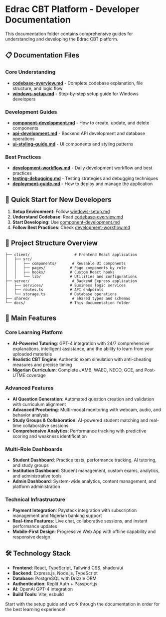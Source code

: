 # Edrac CBT Platform - Developer Documentation

This documentation folder contains comprehensive guides for understanding and developing the Edrac CBT platform.

## 📋 Documentation Files

### Core Understanding
- **[codebase-overview.md](./codebase-overview.md)** - Complete codebase explanation, file structure, and logic flow
- **[windows-setup.md](./windows-setup.md)** - Step-by-step setup guide for Windows developers

### Development Guides
- **[component-development.md](./component-development.md)** - How to create, update, and delete components
- **[api-development.md](./api-development.md)** - Backend API development and database operations
- **[ui-styling-guide.md](./ui-styling-guide.md)** - UI components and styling patterns

### Best Practices
- **[development-workflow.md](./development-workflow.md)** - Daily development workflow and best practices
- **[testing-debugging.md](./testing-debugging.md)** - Testing strategies and debugging techniques
- **[deployment-guide.md](./deployment-guide.md)** - How to deploy and manage the application

## 🚀 Quick Start for New Developers

1. **Setup Environment**: Follow [windows-setup.md](./windows-setup.md)
2. **Understand Codebase**: Read [codebase-overview.md](./codebase-overview.md)
3. **Start Developing**: Use [component-development.md](./component-development.md)
4. **Follow Best Practices**: Check [development-workflow.md](./development-workflow.md)

## 📁 Project Structure Overview

```
├── client/                    # Frontend React application
│   ├── src/
│   │   ├── components/       # Reusable UI components
│   │   ├── pages/           # Page components by role
│   │   ├── hooks/           # Custom React hooks
│   │   └── lib/             # Utilities and configurations
├── server/                   # Backend Express application
│   ├── services/            # Business logic services
│   ├── routes.ts            # API endpoints
│   └── storage.ts           # Database operations
├── shared/                   # Shared types and schemas
└── docs/                    # This documentation folder
```

## 🎯 Main Features

### Core Learning Platform
- **AI-Powered Tutoring**: GPT-4 integration with 24/7 comprehensive explanations, intelligent assistance, and the ability to learn from your uploaded materials
- **Realistic CBT Engine**: Authentic exam simulation with anti-cheating measures and precise timing
- **Nigerian Curriculum**: Complete JAMB, WAEC, NECO, GCE, and Post-UTME coverage

### Advanced Features
- **AI Question Generation**: Automated question creation and validation with curriculum alignment
- **Advanced Proctoring**: Multi-modal monitoring with webcam, audio, and behavior analysis
- **Study Groups & Collaboration**: AI-powered student matching and real-time collaborative sessions
- **Comprehensive Analytics**: Performance tracking with predictive scoring and weakness identification

### Multi-Role Dashboards
- **Student Dashboard**: Practice tests, performance tracking, AI tutoring, and study groups
- **Institution Dashboard**: Student management, custom exams, analytics, and administrative tools
- **Admin Dashboard**: System-wide analytics, content management, and platform administration

### Technical Infrastructure
- **Payment Integration**: Paystack integration with subscription management and Nigerian banking support
- **Real-time Features**: Live chat, collaborative sessions, and instant performance updates
- **Mobile-First Design**: Progressive Web App with offline capability and responsive design

## 🛠 Technology Stack

- **Frontend**: React, TypeScript, Tailwind CSS, shadcn/ui
- **Backend**: Express.js, Node.js, TypeScript
- **Database**: PostgreSQL with Drizzle ORM
- **Authentication**: Replit Auth + Passport.js
- **AI**: OpenAI GPT-4 integration
- **Build Tools**: Vite, esbuild

Start with the setup guide and work through the documentation in order for the best learning experience!